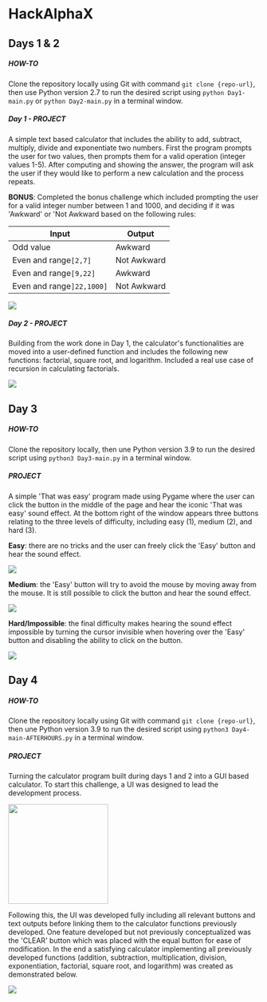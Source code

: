 # HackAlphaX

## Days 1 & 2
##### HOW-TO
Clone the repository locally using Git with command `git clone {repo-url}`, then use Python version 2.7 to run the desired script using `python Day1-main.py` or `python Day2-main.py` in a terminal window.

##### Day 1 - PROJECT
A simple text based calculator that includes the ability to add, subtract, multiply, divide and exponentiate two numbers. First the program prompts the user for two values, then prompts them for a valid operation (integer values 1-5). After computing and showing the answer, the program will ask the user if they would like to perform a new calculation and the process repeats.

**BONUS**: Completed the bonus challenge which included prompting the user for a valid integer number between 1 and 1000, and deciding if it was 'Awkward' or 'Not Awkward based on the following rules:

Input | Output
------------ | -------------
Odd value | Awkward
Even and range`[2,7]` | Not Awkward
Even and range`[9,22]` | Awkward
Even and range`]22,1000]` | Not Awkward

![](images/day1-calculator.png)

##### Day 2 - PROJECT
Building from the work done in Day 1, the calculator's functionalities are moved into a user-defined function and includes the following new functions: factorial, square root, and logarithm. Included a real use case of recursion in calculating factorials.

![](images/day2-calculator.png)

## Day 3
##### HOW-TO
Clone the repository locally, then une Python version 3.9 to run the desired script using `python3 Day3-main.py` in a terminal window.

##### PROJECT
A simple 'That was easy' program made using Pygame where the user can click the button in the middle of the page and hear the iconic 'That was easy' sound effect.
At the bottom right of the window appears three buttons relating to the three levels of difficulty, including easy (1), medium (2), and hard (3).

**Easy**: there are no tricks and the user can freely click the 'Easy' button and hear the sound effect.

![](images/easy-difficulty.png)

**Medium**: the 'Easy' button will try to avoid the mouse by moving away from the mouse. It is still possible to click the button and hear the sound effect.

![](medium-difficulty.gif)

**Hard/Impossible**: the final difficulty makes hearing the sound effect impossible by turning the cursor invisible when hovering over the 'Easy' button and disabling the ability to click on the button.

![](images/hard-difficulty.png)

## Day 4
##### HOW-TO
Clone the repository locally using Git with command `git clone {repo-url}`, then une Python version 3.9 to run the desired script using `python3 Day4-main-AFTERHOURS.py` in a terminal window.

##### PROJECT
Turning the calculator program built during days 1 and 2 into a GUI based calculator. To start this challenge, a UI was designed to lead the development process.

<img src="images/HackAlphaX-Day4-UIdesign.jpeg" height = 200>

Following this, the UI was developed fully including all relevant buttons and text outputs before linking them to the calculator functions previously developed. One feature developed but not previously conceptualized was the 'CLEAR' button which was placed with the equal button for ease of modification. In the end a satisfying calculator implementing all previously developed functions (addition, subtraction, multiplication, division, exponentiation, factorial, square root, and logarithm) was created as demonstrated below.

![](gui-calculator-demo.gif)
